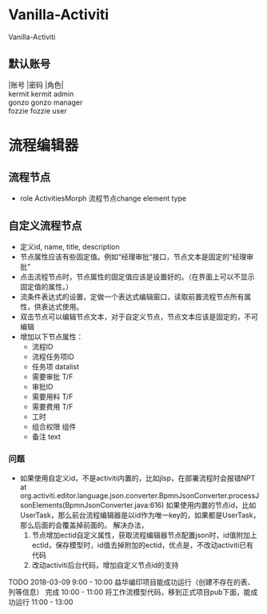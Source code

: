 # Vanilla-Activiti
Vanilla-Activiti

## 默认账号
|账号	|密码	|角色|  
kermit	kermit	admin  
gonzo	gonzo	manager  
fozzie	fozzie	user  

# 流程编辑器
## 流程节点
* role ActivitiesMorph 流程节点change element type
## 自定义流程节点
* 定义id, name, title, description
* 节点属性应该有些固定值。例如“经理审批”接口，节点文本是固定的“经理审批”
* 点击流程节点时，节点属性的固定值应该是设置好的。（在界面上可以不显示固定值的属性。）
* 流条件表达式的设置，定做一个表达式编辑窗口，读取前置流程节点所有属性，供表达式使用。
* 双击节点可以编辑节点文本，对于自定义节点，节点文本应该是固定的，不可编辑
* 增加以下节点属性：
  * 流程ID
  * 流程任务项ID
  * 任务项 datalist
  * 需要审批 T/F
  * 审批ID
  * 需要用料 T/F
  * 需要费用 T/F
  * 工时
  * 组合权限 组件
  * 备注 text
### 问题
* 如果使用自定义id，不是activiti内置的，比如jlsp，在部署流程时会报错NPT
	at org.activiti.editor.language.json.converter.BpmnJsonConverter.processJsonElements(BpmnJsonConverter.java:616)
  如果使用内置的节点id，比如UserTask，那么前台流程编辑器是以id作为唯一key的，如果都是UserTask，那么后面的会覆盖掉前面的。
  解决办法，
  1. 节点增加ectid自定义属性，获取流程编辑器节点配置json时，id值附加上ectid，保存模型时，id值去掉附加的ectid，优点是，不改动activiti已有代码
  2. 改动activiti后台代码，增加自定义节点id的支持
  
  
TODO
2018-03-09 
9:00 - 10:00 益华编印项目能成功运行（创建不存在的表、列等信息） 完成
10:00 - 11:00 将工作流模型代码，移到正式项目pub下面，能成功运行
11:00 - 13:00 